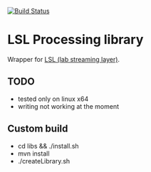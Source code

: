 [![Build Status](https://travis-ci.org/jfrey-xx/LSLLink.svg?branch=master)](https://travis-ci.org/jfrey-xx/LSLLink)

# LSL Processing library

Wrapper for [LSL (lab streaming layer)](https://code.google.com/p/labstreaminglayer/).

## TODO

* tested only on linux x64
* writing not working at the moment

## Custom build

- cd libs && ./install.sh
- mvn install
- ./createLibrary.sh
